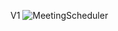 V1
![MeetingScheduler](https://github.com/user-attachments/assets/d6e56d65-8df8-4cd9-acb3-5877386e403c)
